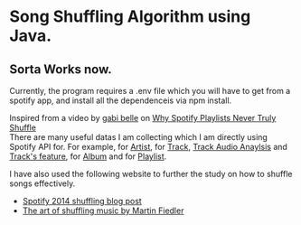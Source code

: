 # Song Shuffling Algorithm using Java. <br>
## Sorta Works now.  <br>
Currently, the program requires a .env file which you will have to get from a spotify app, and install all the dependenceis via npm install.   <br>   


Inspired from a video by [gabi belle](https://www.youtube.com/@itsgabibelle) on [Why Spotify Playlists Never Truly Shuffle](https://youtu.be/OdLyKETk5o0)  
There are many useful datas I am collecting which I am directly using Spotify API for. For example, for [Artist](https://developer.spotify.com/documentation/web-api/reference/#/operations/get-an-artist), for [Track](https://developer.spotify.com/documentation/web-api/reference/#/operations/get-track), [Track Audio Anaylsis](https://developer.spotify.com/documentation/web-api/reference/#/operations/get-audio-analysis) and [Track's feature](https://developer.spotify.com/documentation/web-api/reference/#/operations/get-audio-features), for [Album](https://developer.spotify.com/documentation/web-api/reference/#/operations/get-an-album) and for [Playlist](https://developer.spotify.com/documentation/web-api/reference/#/operations/get-playlist).   
   
I have also used the following website to further the study on how to shuffle songs effectively.   
- [Spotify 2014 shuffling blog post](https://engineering.atspotify.com/2014/02/how-to-shuffle-songs/)   
- [The art of shuffling music by Martin Fiedler](http://keyj.emphy.de/balanced-shuffle/)